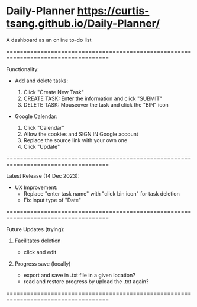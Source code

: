 # Daily-Planner https://curtis-tsang.github.io/Daily-Planner/
A dashboard as an online to-do list

====================================================================================

Functionality:

- Add and delete tasks:
  1. Click "Create New Task"
  2. CREATE TASK: Enter the information and click "SUBMIT"
  3. DELETE TASK: Mouseover the task and click the "BIN" icon
 
- Google Calendar:
  1. Click "Calendar"
  2. Allow the cookies and SIGN IN Google account
  3. Replace the source link with your own one
  4. Click "Update"
     
====================================================================================

Latest Release (14 Dec 2023):

- UX Improvement:
  - Replace "enter task name" with "click bin icon" for task deletion
  - Fix input type of "Date"
    
====================================================================================

Future Updates (trying):

1. Facilitates deletion
   - click and edit

2. Progress save (locally)
   - export and save in .txt file in a given location?
   - read and restore progress by upload the .txt again?
     
====================================================================================
